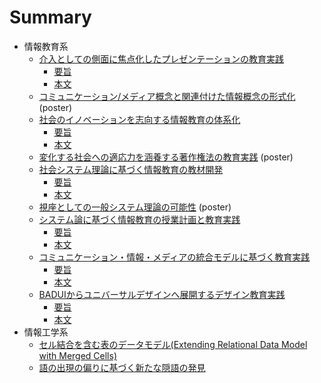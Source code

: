 # Summary

* 情報教育系
	* [介入としての側面に焦点化したプレゼンテーションの教育実践](2019CIS-interference/README.md)
		* [要旨](2019CIS-interference/README.md)
		* [本文](2019CIS-interference/thesis.md)
	* [コミュニケーション/メディア概念と関連付けた情報概念の形式化](2018zen-information/README.md) (poster)
	* [社会のイノベーションを志向する情報教育の体系化](2018CIS-innovation/README.md)
		* [要旨](2018CIS-innovation/README.md)
		* [本文](2018CIS-innovation/thesis.md)
	* [変化する社会への適応力を涵養する著作権法の教育実践](2017zen-copyright/README.md) (poster)
	* [社会システム理論に基づく情報教育の教材開発](2017CIS-system/README.md)
		* [要旨](2017CIS-system/README.md)
		* [本文](2017CIS-system/thesis.md)
	* [視座としての一般システム理論の可能性](2017ICKT-system/README.md) (poster)
	* [システム論に基づく情報教育の授業計画と教育実践](2016zen-system/README.md)
		* [要旨](2016zen-system/README.md)
		* [本文](2016zen-system/thesis.md)
	* [コミュニケーション・情報・メディアの統合モデルに基づく教育実践](2016CIS-communication/README.md)
		* [要旨](2016CIS-communication/README.md)
		* [本文](2016CIS-communication/thesis.md)
	* [BADUIからユニバーサルデザインへ展開するデザイン教育実践](2015CIS-design/README.md)
		* [要旨](2015CIS-design/README.md)
		* [本文](2015CIS-design/thesis.md)
* 情報工学系
	* [セル結合を含む表のデータモデル(Extending Relational Data Model with Merged Cells)](2015DEIM-ir/README.md)
	* [語の出現の偏りに基づく新たな隠語の発見](2013DEIM-ir/README.md)

